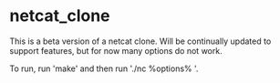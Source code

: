 # netcat_clone

This is a beta version of a netcat clone. Will be continually updated to support features, but for now many options do not work.

To run, run 'make' and then run './nc %options% <host> <port>'.
